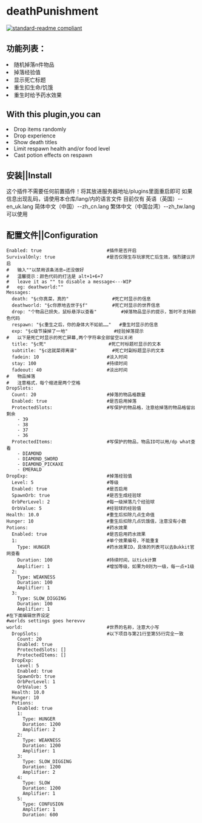 # deathPunishment
[![standard-readme compliant](https://img.shields.io/badge/readme%20style-standard-brightgreen.svg?style=flat-square)](https://github.com/RichardLitt/standard-readme)

## 功能列表：

<li>随机掉落n件物品</li>
<li>掉落经验值</li>
<li>显示死亡标题</li>
<li>重生扣生命/饥饿</li>
<li>重生时给予药水效果</li>

## With this plugin,you can

<li>Drop items randomly</li>
<li>Drop experience</li>
<li>Show death titles</li>
<li>Limit respawn health and/or food level</li>
<li>Cast potion effects on respawn</li>

## 安装||Install

这个插件不需要任何前置插件！将其放进服务器地址/plugins里面重启即可
如果信息出现乱码，请使用本仓库/lang/内的语言文件
目前仅有
英语（英国）--en_uk.lang
简体中文（中国）--zh_cn.lang
繁体中文（中国台湾）--zh_tw.lang
可以使用

## 配置文件||Configuration

```
Enabled: true                        #插件是否开启
SurvivalOnly: true                   #是否仅限生存玩家死亡后生效，强烈建议开启
#   输入""以禁用该条消息←还没做好
#   温馨提示：颜色代码的打法是 alt+1+6+7
#   leave it as "" to disable a message<---WIP
#   eg: deathworld:""
Messages:
  death: "§c你真菜，真的"                #死亡时显示的信息
  deathworld: "§c你原地去世于§f"         #死亡时显示的世界信息
  drop: "个物品已损失，鼠标悬浮以查看"         #掉落物品显示的提示，暂时不支持颜色代码
  respawn: "§c重生之后，你的身体大不如前……"   #重生时显示的信息
  exp: "§c级节操掉了一地"                 #经验掉落提示
#   以下是死亡时显示的死亡屏幕,两个字符串全部留空以关闭
  title: "§c死"                       #死亡时标题栏显示的文本
  subtitle: "§c这就菜得离谱"             #死亡时副标题显示的文本
  fadein: 10                         #淡入时间
  stay: 100                          #持续时间
  fadeout: 40                        #淡出时间
#   物品掉落
#   注意格式，每个缩进是两个空格
DropSlots:
  Count: 20                          #掉落的物品格数量
  Enabled: true                      #是否启用掉落
  ProtectedSlots:                    #写保护的物品格，注意给掉落的物品格留出剩余
    - 39
    - 38
    - 37
    - 36
  ProtectedItems:                    #写保护的物品，物品ID可以用/dp what查看
    - DIAMOND
    - DIAMOND_SWORD
    - DIAMOND_PICKAXE
    - EMERALD
DropExp:                             #掉落经验值
  Level: 5                           #等级
  Enabled: true                      #是否启用
  SpawnOrb: true                     #是否生成经验球
  OrbPerLevel: 2                     #每一级掉落几个经验球
  OrbValue: 5                        #经验球的经验值
Health: 10.0                         #重生后扣除几点生命值
Hunger: 10                           #重生后扣除几点饥饿值，注意没有小数
Potions:                             #药水效果
  Enabled: true                      #是否启用药水效果
  1:                                 #单个效果编号，不能重复
    Type: HUNGER                     #药水效果ID，具体的列表可以去Bukkit官网查看
    Duration: 100                    #持续时间，以tick计算
    Amplifier: 1                     #增加等级，如果为0则为一级，每一点+1级
  2:
    Type: WEAKNESS
    Duration: 100
    Amplifier: 1
  3:
    Type: SLOW_DIGGING
    Duration: 100
    Amplifier: 1
#在下面编辑世界设定
#worlds settings goes herevvv
world:                               #世界的名称，注意大小写
  DropSlots:                         #以下项目与第21行至第55行完全一致
    Count: 20
    Enabled: true
    ProtectedSlots: []
    ProtectedItems: []
  DropExp:
    Level: 5
    Enabled: true
    SpawnOrb: true
    OrbPerLevel: 1
    OrbValue: 5
  Health: 10.0
  Hunger: 10
  Potions:
    Enabled: true
    1:
      Type: HUNGER
      Duration: 1200
      Amplifier: 2
    2:
      Type: WEAKNESS
      Duration: 1200
      Amplifier: 1
    3:
      Type: SLOW_DIGGING
      Duration: 1200
      Amplifier: 2
    4:
      Type: SLOW
      Duration: 1200
      Amplifier: 1
    5:
      Type: CONFUSION
      Amplifier: 1
      Duration: 600
```
